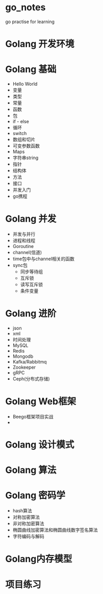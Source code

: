 <!--
 * @Author: your name
 * @Date: 2020-04-22 16:36:14
 * @LastEditTime: 2021-05-26 20:00:43
 * @LastEditors: Please set LastEditors
 * @Description: In User Settings Edit　https://www.cnblogs.com/xiaoyuanqujing/p/11681169.html
 * @FilePath: /go_notes/README.md
-->
# go_notes
go practise for learning


 # Golang 开发环境

 # Golang 基础
- Hello World
- 变量
- 类型
- 常量
- 函数
- 包
- if - else
- 循环
- switch
- 数组和切片
- 可变参数函数
- Maps
- 字符串string
- 指针
- 结构体
- 方法
- 接口
- 并发入门
- go携程

# Golang 并发
- 并发与并行
- 进程和线程
- Goroutine
- channel(信道)
- time包中与channel相关的函数
 - sync包
   - 同步等待组
   - 互斥锁
   - 读写互斥锁
   - 条件变量

 # Golang 进阶

- json
- xml
- 时间处理
- MySQL
- Redis
- Mongodb
- Kafka/Rabbitmq
- Zookeeper
- gRPC
- Ceph(分布式存储)

# Golang Web框架

- Beego框架项目实战
- 

# Golang 设计模式

# Golang 算法

# Golang 密码学
- hash算法
- 对称加密算法
- 非对称加密算法
- 椭圆曲线加密算法和椭圆曲线数字签名算法
- 字符编码与解码
  
# Golang内存模型

# 项目练习


